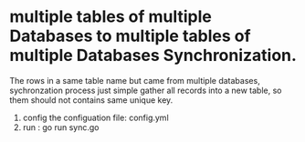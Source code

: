 # multiple tables of multiple Databases to multiple tables of multiple Databases Synchronization.

The rows in a same table name but came from multiple databases,  sychronzation process just simple gather all records into a new table,
so them should not contains same unique key.

1. config the configuation file: config.yml
2. run : go run sync.go 
